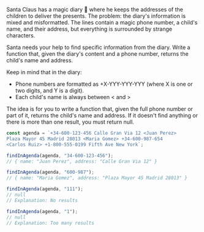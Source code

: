 Santa Claus has a magic diary 📇 where he keeps the addresses of the children to deliver the presents. The problem: the diary's information is mixed and misformatted. The lines contain a magic phone number, a child's name, and their address, but everything is surrounded by strange characters.

Santa needs your help to find specific information from the diary. Write a function that, given the diary's content and a phone number, returns the child's name and address.

Keep in mind that in the diary:

- Phone numbers are formatted as +X-YYY-YYY-YYY (where X is one or two digits, and Y is a digit).
- Each child's name is always between < and >

The idea is for you to write a function that, given the full phone number or part of it, returns the child's name and address. If it doesn't find anything or there is more than one result, you must return null.

```js
const agenda = `+34-600-123-456 Calle Gran Via 12 <Juan Perez>
Plaza Mayor 45 Madrid 28013 <Maria Gomez> +34-600-987-654
<Carlos Ruiz> +1-800-555-0199 Fifth Ave New York`;

findInAgenda(agenda, "34-600-123-456");
// { name: "Juan Perez", address: "Calle Gran Via 12" }

findInAgenda(agenda, "600-987");
// { name: "Maria Gomez", address: "Plaza Mayor 45 Madrid 28013" }

findInAgenda(agenda, "111");
// null
// Explanation: No results

findInAgenda(agenda, "1");
// null
// Explanation: Too many results
```

